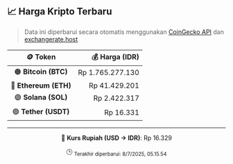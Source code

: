 

<!-- HARGA_KRIPTO -->
## 📈 Harga Kripto Terbaru

> Data ini diperbarui secara otomatis menggunakan [CoinGecko API](https://www.coingecko.com/) dan [exchangerate.host](https://exchangerate.host/)

<div align="center">

| 🪙 Token | 💰 Harga (IDR) |
|:------:|---------------:|
| 🟠 **Bitcoin (BTC)**   | Rp 1.765.277.130 |
| 🔵 **Ethereum (ETH)**  | Rp 41.429.201 |
| 🟣 **Solana (SOL)**    | Rp 2.422.317 |
| 🟢 **Tether (USDT)**   | Rp 16.331 |

---

💱 **Kurs Rupiah (USD → IDR)**: Rp 16.329

🕒 <sub>Terakhir diperbarui: 8/7/2025, 05.15.54</sub>

</div>
<!-- /HARGA_KRIPTO -->